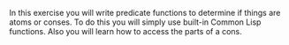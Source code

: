 In this exercise you will write predicate functions to determine if things are atoms or conses. To do this you will simply use built-in Common Lisp functions. Also you will learn how to access the parts of a cons.



